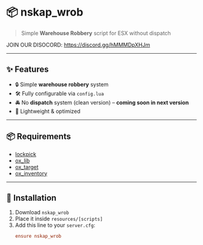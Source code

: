 # 📦 nskap_wrob
> Simple **Warehouse Robbery** script for ESX without dispatch  

JOIN OUR DISOCORD: https://discord.gg/hMMMDpXHJm

---

## ✨ Features
- 🔒 Simple **warehouse robbery** system  
- 🛠️ Fully configurable via `config.lua`  
- 🚔 No **dispatch** system (clean version) – **coming soon in next version**  
- 🎯 Lightweight & optimized  

---

## 📦 Requirements
- [lockpick](https://github.com/baguscodestudio/lockpick)  
- [ox_lib](https://github.com/overextended/ox_lib)  
- [ox_target](https://github.com/overextended/ox_target)  
- [ox_inventory](https://github.com/overextended/ox_inventory)  

---

## 📂 Installation
1. Download `nskap_wrob`  
2. Place it inside `resources/[scripts]`  
3. Add this line to your `server.cfg`:  
   ```cfg
   ensure nskap_wrob

